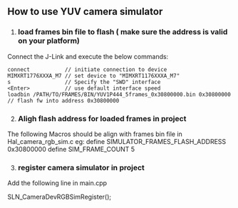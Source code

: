 
## How to use YUV camera simulator

1. ### load frames bin file to flash ( make sure the address is valid on your platform)

Connect the J-Link and execute the below commands:

```shell
connect           // initiate connection to device
MIMXRT1776XXXA_M7 // set device to "MIMXRT1176XXXA_M7"
s                 // Specify the "SWD" interface
<Enter>           // use default interface speed
loadbin /PATH/TO/FRAMES/BIN/YUV1P444_5frames_0x30800000.bin 0x30800000 // flash fw into address 0x30800000
```

2. ### Aligh flash address for loaded frames in project

The following Macros should be align with frames bin file in Hal_camera_rgb_sim.c
eg: 
    define SIMULATOR_FRAMES_FLASH_ADDRESS 0x30800000
    define SIM_FRAME_COUNT 5 

3. ### register camera simulator in project

Add the following line in main.cpp

SLN_CameraDevRGBSimRegister();



